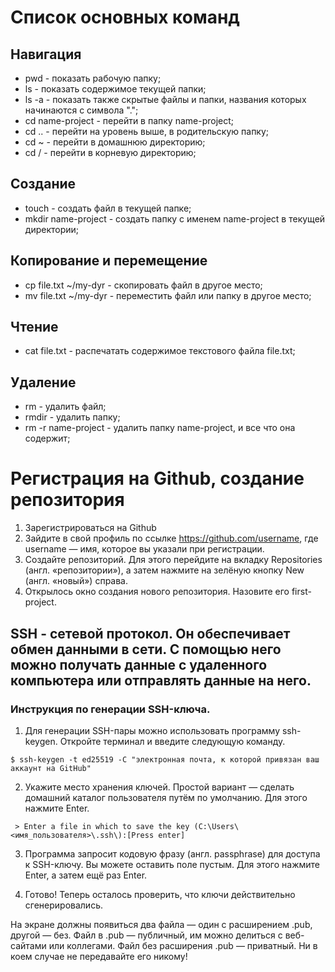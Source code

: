 # Список основных команд
## Навигация
- pwd - показать рабочую папку;
- ls - показать содержимое текущей папки;
- ls -a - показать также скрытые файлы и папки, названия которых начинаются с символа ".";
- cd name-project - перейти в папку name-project;
- cd .. - перейти на уровень выше, в родительскую папку;
- cd ~ - перейти в домашнюю директорию;
- cd / - перейти в корневую директорию;
## Создание
- touch - создать файл в текущей папке;
- mkdir name-project - создать папку с именем name-project в текущей директории;
## Копирование и перемещение
- cp file.txt ~/my-dyr - скопировать файл в другое место;
- mv file.txt ~/my-dyr - переместить файл или папку в другое место;
## Чтение
- cat file.txt - распечатать содержимое текстового файла file.txt;
## Удаление
- rm - удалить файл;
- rmdir - удалить папку;
- rm -r name-project - удалить папку name-project, и все что она содержит;
# Регистрация на Github, создание репозитория
1. Зарегистрироваться на Github
2. Зайдите в свой профиль по ссылке https://github.com/username, где username — имя, которое вы указали при регистрации.
3. Создайте репозиторий. Для этого перейдите на вкладку Repositories (англ. «репозитории»), а затем нажмите на зелёную кнопку New (англ. «новый») справа. 
4. Открылось окно создания нового репозитория. Назовите его first-project.
## SSH - сетевой протокол. Он обеспечивает обмен данными в сети. С помощью него можно получать данные с удаленного компьютера или отправлять данные на него.
### Инструкция по генерации SSH-ключа. 
1. Для генерации SSH-пары можно использовать программу ssh-keygen. Откройте терминал и введите следующую команду.
```
$ ssh-keygen -t ed25519 -C "электронная почта, к которой привязан ваш аккаунт на GitHub"
```
 2. Укажите место хранения ключей. Простой вариант — сделать домашний каталог пользователя путём по умолчанию. Для этого нажмите Enter.
 ```
  > Enter a file in which to save the key (C:\Users\<имя_пользователя>\.ssh\):[Press enter]

 ```
3. Программа запросит кодовую фразу (англ. passphrase) для доступа к SSH-ключу. Вы можете оставить поле пустым. Для этого нажмите Enter, а затем ещё раз Enter.

4. Готово! Теперь осталось проверить, что ключи действительно сгенерировались.

На экране должны появиться два файла — один с расширением .pub, другой — без. Файл в .pub — публичный, им можно делиться с веб-сайтами или коллегами. Файл без расширения .pub — приватный. Ни в коем случае не передавайте его никому! 